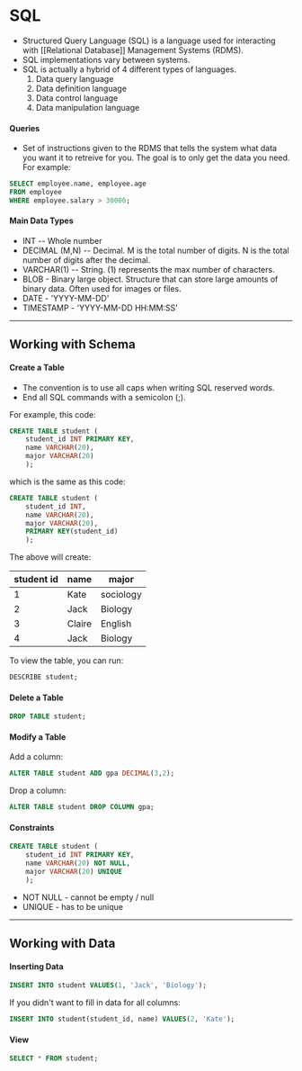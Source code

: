 # SQL
- Structured Query Language (SQL) is a language used for interacting with [[Relational Database]] Management Systems (RDMS).
- SQL implementations vary between systems.
- SQL is actually a hybrid of 4 different types of languages.
	1. Data query language
	2. Data definition language
	3. Data control language
	4. Data manipulation language


#### Queries
- Set of instructions given to the RDMS that tells the system what data you want it to retreive for you. The goal is to only get the data you need. For example:
```sql
SELECT employee.name, employee.age
FROM employee
WHERE employee.salary > 30000;
```

#### Main Data Types
- INT -- Whole number
- DECIMAL (M,N) -- Decimal. M is the total number of digits. N is the total number of digits after the decimal.
- VARCHAR(1) -- String. (1) represents the max number of characters.
- BLOB - Binary large object. Structure that can store large amounts of binary data. Often used for images or files.
- DATE - 'YYYY-MM-DD'
- TIMESTAMP - 'YYYY-MM-DD HH:MM:SS'


<hr>

## Working with Schema

#### Create a Table
- The convention is to use all caps when writing SQL reserved words.
- End all SQL commands with a semicolon (;).

For example, this code:
 
```sql
CREATE TABLE student (
	student_id INT PRIMARY KEY,
	name VARCHAR(20),
	major VARCHAR(20)
	);
```

which is the same as this code:
```sql
CREATE TABLE student (
	student_id INT,
	name VARCHAR(20),
	major VARCHAR(20),
	PRIMARY KEY(student_id)
	);
```

The above will create:

student id | name | major
-----------|-------|----------
1                | Kate   | sociology
2               | Jack   | Biology
3               | Claire | English
4               | Jack   | Biology

To view the table, you can run:
```sql
DESCRIBE student;
```

#### Delete a Table
```sql
DROP TABLE student;
```

#### Modify a Table
Add a column:
```sql
ALTER TABLE student ADD gpa DECIMAL(3,2);
```
Drop a column:
```sql
ALTER TABLE student DROP COLUMN gpa;
```

#### Constraints
```sql
CREATE TABLE student (
	student_id INT PRIMARY KEY,
	name VARCHAR(20) NOT NULL,
	major VARCHAR(20) UNIQUE
	);
```
- NOT NULL - cannot be empty / null
- UNIQUE - has to be unique
<hr>

## Working with Data

#### Inserting Data
```sql
INSERT INTO student VALUES(1, 'Jack', 'Biology');
```

If you didn't want to fill in data for all columns: 
```sql
INSERT INTO student(student_id, name) VALUES(2, 'Kate');
```

#### View
```sql
SELECT * FROM student;
```
